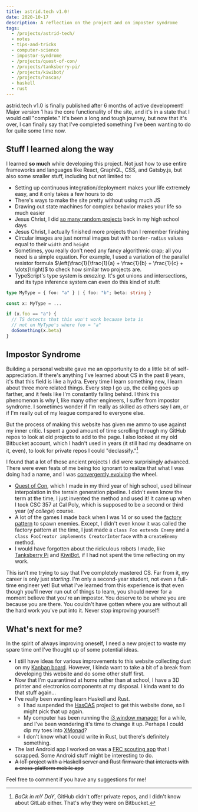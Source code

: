 ```yaml
---
title: astrid.tech v1.0!
date: 2020-10-17
description: A reflection on the project and on imposter syndrome
tags:
  - /projects/astrid-tech/
  - notes
  - tips-and-tricks
  - computer-science
  - impostor-syndrome
  - /projects/quest-of-con/
  - /projects/tanksberry-pi/
  - /projects/kiwibot/
  - /projects/hascas/
  - haskell
  - rust
---
```


astrid.tech v1.0 is finally published after 6 months of active development! Major version 1 has the core functionality of the site, and it's in a state that I would call "complete." It's been a long and tough journey, but now that it's over, I can finally say that I've completed something I've been wanting to do for quite some time now.

## Stuff I learned along the way

I learned **so much** while developing this project. Not just how to use entire frameworks and languages like React, GraphQL, CSS, and Gatsby.js, but also some smaller stuff, including but not limited to:

- Setting up continuous integration/deployment makes your life extremely easy, and it only takes a few hours to do
- There's ways to make the site pretty without using much JS
- Drawing out state machines for complex behavior makes your life so much easier
- Jesus Christ, I did [so many random projects](/projects/) back in my high school days
- Jesus Christ, I actually finished more projects than I remember finishing
- Circular images are just normal images but with `border-radius` values equal to their `width` and `height`
- Sometimes, you really don't need any fancy algorithmic crap; all you need is a simple equation. For example, I used a variation of the parallel resistor formula $\left(\frac{1}{\frac{1}{a} + \frac{1}{b} + \frac{1}{c} + \dots}\right)$ to check how similar two projects are.
- TypeScript's type system is _amazing._ It's got unions and intersections, and its type inference system can even do this kind of stuff:

```typescript
type MyType = { foo: "a" } | { foo: "b"; beta: string }

const x: MyType = ...

if (x.foo == "a") {
  // TS detects that this won't work because beta is
  // not on MyType's where foo = "a"
  doSomething(x.beta)
}
```

## Impostor Syndrome

Building a personal website gave me an opportunity to do a little bit of self-appreciation. If there's anything I've learned about CS in the past 8 years, it's that this field is like a hydra. Every time I learn something new, I learn about three more related things. Every step I go up, the ceiling goes up farther, and it feels like I'm constantly falling behind. I think this phenomenon is why I, like many other engineers, I suffer from impostor syndrome. I sometimes wonder if I'm really as skilled as others say I am, or if I'm really out of my league compared to everyone else.

But the process of making this website has given me ammo to use against my inner critic. I spent a good amount of time scrolling through my GitHub repos to look at old projects to add to the page. I also looked at my old Bitbucket account, which I hadn't used in years (it still had my deadname on it, even), to look for private repos I could "declassify."[^1]

I found that a lot of those ancient projects I did were surprisingly advanced. There were even feats of me being too ignorant to realize that what I was doing had a name, and I was [convergently evolving](https://en.wikipedia.org/wiki/Convergent_evolution) the wheel.

- [Quest of Con](/projects/quest-of-con), which I made in my third year of high school, used bilinear interpolation in the terrain generation pipeline. I didn't even know the term at the time, I just invented the method and used it! It came up when I took CSC 357 at Cal Poly, which is supposed to be a second or third year (_of college_) course.
- A lot of the games I made back when I was 14 or so used the [factory pattern](https://en.wikipedia.org/wiki/Factory_method_pattern) to spawn enemies. Except, I didn't even know it was called the factory pattern at the time, I just made a `class Foo extends Enemy` and a `class FooCreator implements CreatorInterface` with a `createEnemy` method.
- I would have forgotten about the ridiculous robots I made, like [Tanksberry Pi](/projects/tanksberry-pi/) and [KiwiBot](/projects/kiwibot/), if I had not spent the time reflecting on my work.

This isn't me trying to say that I've completely mastered CS. Far from it, my career is only just _starting_. I'm only a second-year student, not even a full-time engineer yet! But what I've learned from this experience is that even though you'll never run out of things to learn, you should never for a moment believe that you're an impostor. You deserve to be where you are because you are there. You couldn't have gotten where you are without all the hard work you've put into it. Never stop improving yourself!

## What's next for me?

In the spirit of always improving oneself, I need a new project to waste my spare time on! I've thought up of some potential ideas.

- I still have ideas for various improvements to this website collecting dust on my [Kanban board](https://github.com/Plenglin/astrid.tech/projects/1). However, I kinda want to take a bit of a break from developing this website and do some other stuff first.
- Now that I'm quarantined at home rather than at school, I have a 3D printer and electronics components at my disposal. I kinda want to do that stuff again...
- I've really been wanting learn Haskell and Rust.
  - I had suspended the [HasCAS](/projects/hascas/) project to get this website done, so I might pick that up again.
  - My computer has been running the [i3 window manager](https://i3wm.org/) for a while, and I've been wondering it's time to change it up. Perhaps I could dip my toes into [XMonad](https://xmonad.org/)?
  - I don't know what I could write in Rust, but there's definitely something.
- The last Android app I worked on was a [FRC scouting app](/projects/panther-scouting-app) that I scrapped. Some Android stuff might be interesting to do.
- ~~A IoT project with a Haskell server and Rust firmware that interacts with a cross-platform mobile app~~

Feel free to comment if you have any suggestions for me!

[^1]: _BaCk in mY DaY_, GitHub didn't offer private repos, and I didn't know about GitLab either. That's why they were on Bitbucket.
